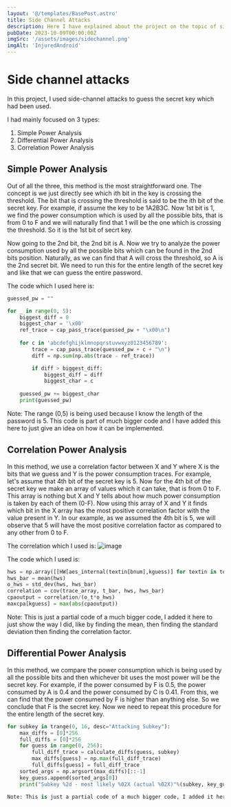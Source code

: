 ```yaml
---
layout: '@/templates/BasePost.astro'
title: Side Channel Attacks
description: Here I have explained about the project on the topic of side channel attacks on hardware devices.
pubDate: 2023-10-09T00:00:00Z
imgSrc: '/assets/images/sidechannel.png'
imgAlt: 'InjuredAndroid'
---
```


# Side channel attacks

In this project, I used side-channel attacks to guess the secret key which had been used.

I had mainly focused on 3 types:
1) Simple Power Analysis
2) Differential Power Analysis
3) Correlation Power Analysis

## Simple Power Analysis

Out of all the three, this method is the most straightforward one. The concept is we just directly see which ith bit in the key is crossing the threshold. The bit that is crossing the threshold is said to be the ith bit of the secret key. For example, if assume the key to be 1A2B3C. Now 1st bit is 1, we find the power consumption which is used by all the possible bits, that is from 0 to F and we will naturally find that 1 will be the one which is crossing the threshold. So it is the 1st bit of secrt key. 

Now going to the 2nd bit, the 2nd bit is A. Now we try to analyze the power consumption used by all the possible bits which can be found in the 2nd bits position. Naturally, as we can find that A will cross the threshold, so A is the 2nd secret bit. We need to run this for the entire length of the secret key and like that we can guess the entire password.

The code which I used here is:
```python
guessed_pw = ""

for _ in range(0, 5):  
    biggest_diff = 0
    biggest_char = '\x00'
    ref_trace = cap_pass_trace(guessed_pw + "\x00\n")
    
    for c in 'abcdefghijklmnopqrstuvwxyz0123456789': 
        trace = cap_pass_trace(guessed_pw + c + "\n")
        diff = np.sum(np.abs(trace - ref_trace))

        if diff > biggest_diff:
            biggest_diff = diff
            biggest_char = c
            
    guessed_pw += biggest_char
    print(guessed_pw)
```

Note: The range (0,5) is being used because I know the length of the password is 5. This code is part of much bigger code and I have added this here to just give an idea on how it can  be implemented. 

## Correlation Power Analysis

In this method, we use a correlation factor between X and Y where X is the bits that we guess and Y is the power consumption traces.
For example, let's assume that 4th bit of the secret key is 5. Now for the 4th bit of the secret key we make an array of values which it can take, that is from 0 to F. This array is nothing but X and Y tells about how much power consumption is taken by each of them (0-F). Now using this array of X and Y it finds which bit in the X array has the most positive correlation factor with the value present in Y. In our example, as we assumed the 4th bit is 5, we will observe that 5 will have the most positive correlation factor as compared to any other from 0 to F.

The correlation which I used is:
![image](https://github.com/Akhil0202/Akhil0202.github.io/assets/66013822/a2e07d7a-2db0-4221-9800-b04d3ee3e787)

The code which I used is:
```python
hws = np.array([[HW[aes_internal(textin[bnum],kguess)] for textin in textin_array]]).transpose()
hws_bar = mean(hws)
o_hws = std_dev(hws, hws_bar)
correlation = cov(trace_array, t_bar, hws, hws_bar)
cpaoutput = correlation/(o_t*o_hws)
maxcpa[kguess] = max(abs(cpaoutput))
```

Note: This is just a partial code of a much bigger code, I added it here to just show the way I did, like by finding the mean, then finding the standard deviation then finding the correlation factor.

## Differential Power Analysis

In this method, we compare the power consumption which is being used by all the possible bits and then whichever bit uses the most power will be the secret key.
For example, if the power consumed by F is 0.5, the power consumed by A is 0.4 and the power consumed by C is 0.41. From this, we can find that the power consumed by F is higher than anything else. So we conclude that F is the secret key. Now we need to repeat this procedure for the entire length of the secret key.
```python
for subkey in trange(0, 16, desc="Attacking Subkey"):
    max_diffs = [0]*256
    full_diffs = [0]*256
    for guess in range(0, 256):
        full_diff_trace = calculate_diffs(guess, subkey)
        max_diffs[guess] = np.max(full_diff_trace)
        full_diffs[guess] = full_diff_trace
    sorted_args = np.argsort(max_diffs)[::-1]
    key_guess.append(sorted_args[0])
    print("Subkey %2d - most likely %02X (actual %02X)"%(subkey, key_guess[subkey], known_key[subkey]))

Note: This is just a partial code of a much bigger code, I added it here to just show the way I did.



